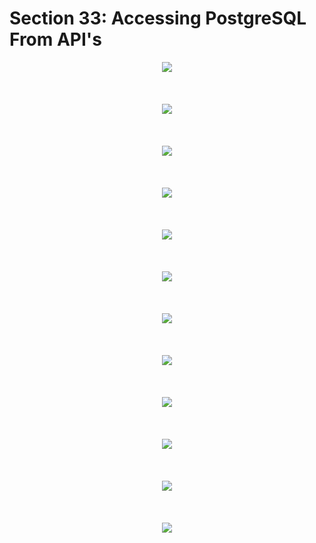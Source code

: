 # Section 33: Accessing PostgreSQL From API's

<div align="center"><img src="../diagrams/36/sql-1.svg" /></div><br/><br/><br/>
<div align="center"><img src="../diagrams/36/sql-2.svg" /></div><br/><br/><br/>
<div align="center"><img src="../diagrams/36/sql-3.svg" /></div><br/><br/><br/>
<div align="center"><img src="../diagrams/36/sql-4.svg" /></div><br/><br/><br/>
<div align="center"><img src="../diagrams/36/sql-5.svg" /></div><br/><br/><br/>
<div align="center"><img src="../diagrams/36/sql-6.svg" /></div><br/><br/><br/>
<div align="center"><img src="../diagrams/36/sql-7.svg" /></div><br/><br/><br/>
<div align="center"><img src="../diagrams/36/sql-8.svg" /></div><br/><br/><br/>
<div align="center"><img src="../diagrams/36/sql-9.svg" /></div><br/><br/><br/>

<div align="center"><img src="../diagrams/37/sql-1.svg" /></div><br/><br/><br/>
<div align="center"><img src="../diagrams/37/sql-2.svg" /></div><br/><br/><br/>
<div align="center"><img src="../diagrams/37/sql-3.svg" /></div><br/><br/><br/>
